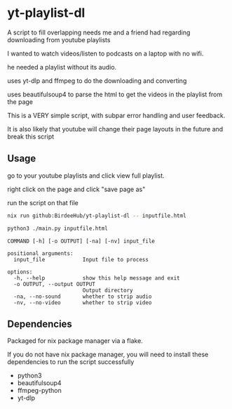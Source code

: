 # yt-playlist-dl

A script to fill overlapping needs me and a friend had regarding downloading from youtube playlists

I wanted to watch videos/listen to podcasts on a laptop with no wifi.

he needed a playlist without its audio.

uses yt-dlp and ffmpeg to do the downloading and converting

uses beautifulsoup4 to parse the html to get the videos in the playlist from the page

This is a VERY simple script, with subpar error handling and user feedback.

It is also likely that youtube will change their page layouts in the future and break this script

## Usage

go to your youtube playlists and click view full playlist.

right click on the page and click "save page as"

run the script on that file

```bash
nix run github:BirdeeHub/yt-playlist-dl -- inputfile.html
```

```bash
python3 ./main.py inputfile.html
```

```man
COMMAND [-h] [-o OUTPUT] [-na] [-nv] input_file

positional arguments:
  input_file            Input file to process

options:
  -h, --help            show this help message and exit
  -o OUTPUT, --output OUTPUT
                        Output directory
  -na, --no-sound       whether to strip audio
  -nv, --no-video       whether to strip video
```

## Dependencies

Packaged for nix package manager via a flake.

If you do not have nix package manager, you will need to install these dependencies to run the script successfully

- python3
- beautifulsoup4
- ffmpeg-python
- yt-dlp
